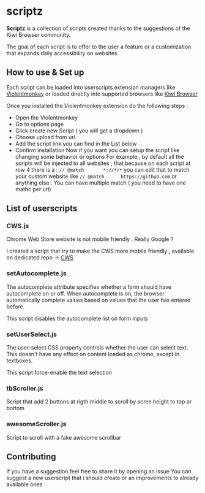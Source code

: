# scriptz

**Scriptz** is a collection of scripts created thanks to the suggestions of the Kiwi Browser community.

The goal of each script is to offer to the user a feature 
 or a customization that expands daily accessibility on websites 

## How to use & Set up
Each script can be loaded into userscripts extension managers like [Violentmonkey](https://violentmonkey.github.io/)
or loaded directly into supported browsers like [Kiwi Browser](https://kiwibrowser.com)

Once you installed the Violentmonkey extension do the following steps :
  - Open the Violentmonkey
  - Go to options page
  - Click create new Script ( you will get a dropdown )
  - Choose upload from url
  - Add the script link you can find in the List below
  - Confirm installation
Now  if you want you can setup the script like changing some behavior or options
For example , by default all the scripts will be injected to all websites , that because on each script at row 4 there is a : ```// @match       *://*/*```
you can edit that to match your custom website like ```// @match      https://github.com``` or anything else . You can have multiple match ( you need to have one mathc per url) 

## List of userscripts


### CWS.js

Chrome Web Store website is not mobile friendly . Really Google ?

I created a script that try to make the CWS more mobile friendly , available on dedicated repo -> [CWS](https://github.com/d3ward/cws-mobile)

### setAutocomplete.js

The autocomplete attribute specifies whether a form should have autocomplete on or off.
When autocomplete is on, the browser automatically complete values based on values that the user has entered before.

This script disables the autocomplete list on form inputs

### setUserSelect.js

The user-select CSS property controls whether the user can select text. This doesn't have any effect on content loaded as chrome, except in textboxes.

This script force-enable the text selection 

### tbScroller.js

Script that add 2 buttons at rigth middle to scroll by scree height to top or bottom

### awesomeScroller.js

Script to scroll with a fake awesome scrollbar


## Contributing

If you have a suggestion feel free to share it by opening an issue
You can suggest a new userscript that i should create or an improvements to already available ones

##